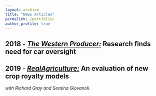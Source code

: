 ```yaml
---
layout: archive
title: "News Articles"
permalink: /portfolio/
author_profile: true
---
```



2018 - [*The Western Producer:*](https://www.producer.com/news/research-finds-need-for-car-oversight/) Research finds need for car oversight
---

2019 - [*RealAgriculture:*](https://www.realagriculture.com/2019/03/an-evaluation-of-new-crop-royalty-models/) An evaluation of new crop royalty models
---
*with Richard Gray and Seraina Giovanoli.*

